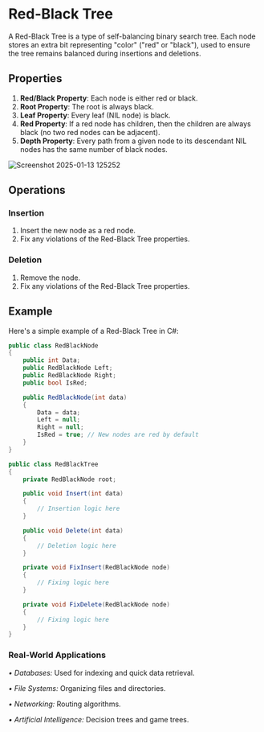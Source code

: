 # Red-Black Tree

A Red-Black Tree is a type of self-balancing binary search tree. Each node stores an extra bit representing "color" ("red" or "black"), used to ensure the tree remains balanced during insertions and deletions.

## Properties

1. **Red/Black Property**: Each node is either red or black.
2. **Root Property**: The root is always black.
3. **Leaf Property**: Every leaf (NIL node) is black.
4. **Red Property**: If a red node has children, then the children are always black (no two red nodes can be adjacent).
5. **Depth Property**: Every path from a given node to its descendant NIL nodes has the same number of black nodes.


![Screenshot 2025-01-13 125252](https://github.com/user-attachments/assets/05945c1f-0006-4235-95d5-e23581f08c96)


## Operations

### Insertion

1. Insert the new node as a red node.
2. Fix any violations of the Red-Black Tree properties.

### Deletion

1. Remove the node.
2. Fix any violations of the Red-Black Tree properties.

## Example

Here's a simple example of a Red-Black Tree in C#:

```csharp
public class RedBlackNode
{
    public int Data;
    public RedBlackNode Left;
    public RedBlackNode Right;
    public bool IsRed;

    public RedBlackNode(int data)
    {
        Data = data;
        Left = null;
        Right = null;
        IsRed = true; // New nodes are red by default
    }
}

public class RedBlackTree
{
    private RedBlackNode root;

    public void Insert(int data)
    {
        // Insertion logic here
    }

    public void Delete(int data)
    {
        // Deletion logic here
    }

    private void FixInsert(RedBlackNode node)
    {
        // Fixing logic here
    }

    private void FixDelete(RedBlackNode node)
    {
        // Fixing logic here
    }
}
```


### Real-World Applications
*• Databases:* Used for indexing and quick data retrieval.

*• File Systems:* Organizing files and directories.

*• Networking:* Routing algorithms.

*• Artificial Intelligence:* Decision trees and game trees.
